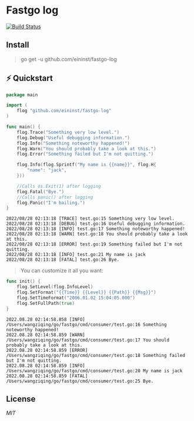 # Fastgo log

[![Build Status](https://travis-ci.org/ivpusic/grpool.svg?branch=master)](https://github.com/infinitasx/easi-go-aws)

## Install
> go get -u github.com/eininst/fastgo-log
## ⚡ Quickstart

```go
package main

import (
	flog "github.com/eininst/fastgo-log"
)

func main() {
	flog.Trace("Something very low level.")
	flog.Debug("Useful debugging information.")
	flog.Info("Something noteworthy happened!")
	flog.Warn("You should probably take a look at this.")
	flog.Error("Something failed but I'm not quitting.")

	flog.Info(flog.Sprintf("My name is {{name}}", flog.H{
		"name": "jack",
	}))

	//Calls os.Exit(1) after logging
	flog.Fatal("Bye.")
	//Calls panic() after logging
	flog.Panic("I'm bailing.")
}
```


```
2022/08/28 02:13:18 [TRACE] test.go:15 Something very low level.
2022/08/28 02:13:18 [DEBUG] test.go:16 Useful debugging information.
2022/08/28 02:13:18 [INFO] test.go:17 Something noteworthy happened!
2022/08/28 02:13:18 [WARN] test.go:18 You should probably take a look at this.
2022/08/28 02:13:18 [ERROR] test.go:19 Something failed but I'm not quitting.
2022/08/28 02:13:18 [INFO] test.go:21 My name is jack
2022/08/28 02:13:18 [FATAL] test.go:26 Bye.
```

> You can customize it all you want:
```go
func init() {
	flog.SetLevel(flog.InfoLevel)
	flog.SetFormat("{{Time}} {{Level}} {{Path}} {{Msg}}")
	flog.SetTimeFormat("2006.01.02 15:04:05.000")
	flog.SetFullPath(true)
}
```

```text
2022.08.28 02:14:58.858 [INFO] /Users/wangziqing/go/fastgo/cmd/consumer/test.go:16 Something noteworthy happened!
2022.08.28 02:14:58.859 [WARN] /Users/wangziqing/go/fastgo/cmd/consumer/test.go:17 You should probably take a look at this.
2022.08.28 02:14:58.859 [ERROR] /Users/wangziqing/go/fastgo/cmd/consumer/test.go:18 Something failed but I'm not quitting.
2022.08.28 02:14:58.859 [INFO] /Users/wangziqing/go/fastgo/cmd/consumer/test.go:20 My name is jack
2022.08.28 02:14:58.859 [FATAL] /Users/wangziqing/go/fastgo/cmd/consumer/test.go:25 Bye.
```
## License
*MIT*